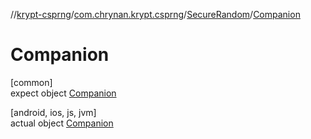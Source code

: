 //[krypt-csprng](../../../../index.md)/[com.chrynan.krypt.csprng](../../index.md)/[SecureRandom](../index.md)/[Companion](index.md)

# Companion

[common]\
expect object [Companion](index.md)

[android, ios, js, jvm]\
actual object [Companion](index.md)
